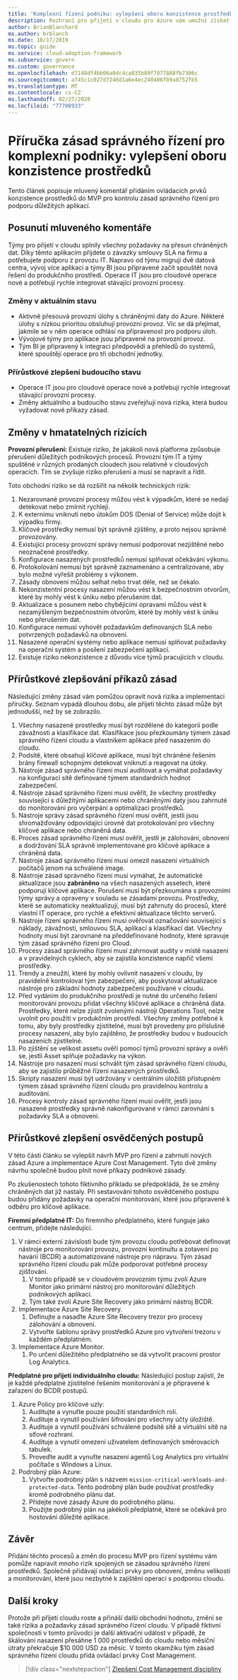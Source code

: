 ```yaml
---
title: 'Komplexní řízení podniku: vylepšení oboru konzistence prostředků'
description: Rozhraní pro přijetí v cloudu pro Azure vám umožní získat informace o kontrolách obnovení, velikosti a monitorování za účelem zlepšení standardních hodnot zásad správného řízení a nápravy rizik.
author: BrianBlanchard
ms.author: brblanch
ms.date: 10/17/2019
ms.topic: guide
ms.service: cloud-adoption-framework
ms.subservice: govern
ms.custom: governance
ms.openlocfilehash: d7148df4bb06a0dc4ca035b89f7077888fb7306c
ms.sourcegitcommit: af45c1c027d7246d1a6e4ec248406fb9a8752fb5
ms.translationtype: MT
ms.contentlocale: cs-CZ
ms.lasthandoff: 02/27/2020
ms.locfileid: "77708933"
---
```

# <a name="governance-guide-for-complex-enterprises-improve-the-resource-consistency-discipline"></a>Příručka zásad správného řízení pro komplexní podniky: vylepšení oboru konzistence prostředků

Tento článek popisuje mluvený komentář přidáním ovládacích prvků konzistence prostředků do MVP pro kontrolu zásad správného řízení pro podporu důležitých aplikací.

## <a name="advancing-the-narrative"></a>Posunutí mluveného komentáře

Týmy pro přijetí v cloudu splnily všechny požadavky na přesun chráněných dat. Díky těmto aplikacím přijdete o závazky smlouvy SLA na firmu a potřebujete podporu z provozu IT. Napravo od týmu migrují dvě datová centra, vývoj více aplikací a týmy BI jsou připravené začít spouštět nová řešení do produkčního prostředí. Operace IT jsou pro cloudové operace nové a potřebují rychle integrovat stávající provozní procesy.

### <a name="changes-in-the-current-state"></a>Změny v aktuálním stavu

- Aktivně přesouvá provozní úlohy s chráněnými daty do Azure. Některé úlohy s nízkou prioritou obsluhují provozní provoz. Víc se dá přejímat, jakmile se v něm operace odhlásí na připravenost pro podporu úloh.
- Vývojové týmy pro aplikace jsou připravené na provozní provoz.
- Tým BI je připravený k integraci předpovědi a přehledů do systémů, které spouštějí operace pro tři obchodní jednotky.

### <a name="incrementally-improve-the-future-state"></a>Přírůstkové zlepšení budoucího stavu

- Operace IT jsou pro cloudové operace nové a potřebují rychle integrovat stávající provozní procesy.
- Změny aktuálního a budoucího stavu zveřejňují nová rizika, která budou vyžadovat nové příkazy zásad.

## <a name="changes-in-tangible-risks"></a>Změny v hmatatelných rizicích

**Provozní přerušení:** Existuje riziko, že jakákoli nová platforma způsobuje přerušení důležitých podnikových procesů. Provozní tým IT a týmy spuštěné v různých prodaných cloudech jsou relativně v cloudových operacích. Tím se zvyšuje riziko přerušení a musí se napravit a řídit.

Toto obchodní riziko se dá rozšířit na několik technických rizik:

1. Nezarovnané provozní procesy můžou vést k výpadkům, které se nedají detekovat nebo zmírnit rychleji.
2. K externímu vniknutí nebo útokům DOS (Denial of Service) může dojít k výpadku firmy.
3. Klíčové prostředky nemusí být správně zjištěny, a proto nejsou správně provozovány.
4. Existující procesy provozní správy nemusí podporovat nezjištěné nebo neoznačené prostředky.
5. Konfigurace nasazených prostředků nemusí splňovat očekávání výkonu.
6. Protokolování nemusí být správně zaznamenáno a centralizované, aby bylo možné vyřešit problémy s výkonem.
7. Zásady obnovení můžou selhat nebo trvat déle, než se čekalo.
8. Nekonzistentní procesy nasazení můžou vést k bezpečnostním otvorům, které by mohly vést k úniku nebo přerušením dat.
9. Aktualizace s posunem nebo chybějícími opravami můžou vést k nezamýšleným bezpečnostním otvorům, které by mohly vést k úniku nebo přerušením dat.
10. Konfigurace nemusí vyhovět požadavkům definovaných SLA nebo potvrzených požadavků na obnovení.
11. Nasazené operační systémy nebo aplikace nemusí splňovat požadavky na operační systém a posílení zabezpečení aplikací.
12. Existuje riziko nekonzistence z důvodu více týmů pracujících v cloudu.

## <a name="incremental-improvement-of-the-policy-statements"></a>Přírůstkové zlepšování příkazů zásad

Následující změny zásad vám pomůžou opravit nová rizika a implementaci příručky. Seznam vypadá dlouhou dobu, ale přijetí těchto zásad může být jednodušší, než by se zobrazilo.

1. Všechny nasazené prostředky musí být rozdělené do kategorií podle závažnosti a klasifikace dat. Klasifikace jsou přezkoumány týmem zásad správného řízení cloudu a vlastníkem aplikace před nasazením do cloudu.
2. Podsítě, které obsahují klíčové aplikace, musí být chráněné řešením brány firewall schopnými detekovat vniknutí a reagovat na útoky.
3. Nástroje zásad správného řízení musí auditovat a vymáhat požadavky na konfiguraci sítě definované týmem standardních hodnot zabezpečení.
4. Nástroje zásad správného řízení musí ověřit, že všechny prostředky související s důležitými aplikacemi nebo chráněnými daty jsou zahrnuté do monitorování pro vyčerpání a optimalizaci prostředků.
5. Nástroje správy zásad správného řízení musí ověřit, jestli jsou shromažďovány odpovídající úrovně dat protokolování pro všechny klíčové aplikace nebo chráněná data.
6. Proces zásad správného řízení musí ověřit, jestli je zálohování, obnovení a dodržování SLA správně implementované pro klíčové aplikace a chráněná data.
7. Nástroje zásad správného řízení musí omezit nasazení virtuálních počítačů jenom na schválené image.
8. Nástroje zásad správného řízení musí vymáhat, že automatické aktualizace jsou **zabráněno** na všech nasazených assetech, které podporují klíčové aplikace. Porušení musí být přezkoumána s provozními týmy správy a opraveny v souladu se zásadami provozu. Prostředky, které se automaticky neaktualizují, musí být zahrnuty do procesů, které vlastní IT operace, pro rychlé a efektivní aktualizace těchto serverů.
9. Nástroje řízení správného řízení musí ověřovat označování související s náklady, závažností, smlouvou SLA, aplikací a klasifikací dat. Všechny hodnoty musí být zarovnané na předdefinované hodnoty, které spravuje tým zásad správného řízení pro Cloud.
10. Procesy zásad správného řízení musí zahrnovat audity v místě nasazení a v pravidelných cyklech, aby se zajistila konzistence napříč všemi prostředky.
11. Trendy a zneužití, které by mohly ovlivnit nasazení v cloudu, by pravidelně kontroloval tým zabezpečení, aby poskytoval aktualizace nástroje pro základní hodnoty zabezpečení používané v cloudu.
12. Před vydáním do produkčního prostředí je nutné do určeného řešení monitorování provozu přidat všechny klíčové aplikace a chráněná data. Prostředky, které nelze zjistit zvolenými nástroji Operations Tool, nelze uvolnit pro použití v produkčním prostředí. Všechny změny potřebné k tomu, aby byly prostředky zjistitelné, musí být provedeny pro příslušné procesy nasazení, aby bylo zajištěno, že prostředky budou v budoucích nasazeních zjistitelné.
13. Po zjištění se velikost assetu ověří pomocí týmů provozní správy a ověří se, jestli Asset splňuje požadavky na výkon.
14. Nástroje pro nasazení musí schválit tým zásad správného řízení cloudu, aby se zajistilo průběžné řízení nasazených prostředků.
15. Skripty nasazení musí být udržovány v centrálním úložišti přístupném týmem zásad správného řízení cloudu pro pravidelnou kontrolu a auditování.
16. Procesy kontroly zásad správného řízení musí ověřit, jestli jsou nasazené prostředky správně nakonfigurované v rámci zarovnání s požadavky SLA a obnovení.

## <a name="incremental-improvement-of-the-best-practices"></a>Přírůstkové zlepšení osvědčených postupů

V této části článku se vylepšit návrh MVP pro řízení a zahrnutí nových zásad Azure a implementace Azure Cost Management. Tyto dvě změny návrhu společně budou plnit nové příkazy podnikové zásady.

Po zkušenostech tohoto fiktivního příkladu se předpokládá, že se změny chráněných dat již nastaly. Při sestavování tohoto osvědčeného postupu budou přidány požadavky na operační monitorování, které jsou připravené k odběru pro klíčové aplikace.

**Firemní předplatné IT:** Do firemního předplatného, které funguje jako centrum, přidejte následující.

1. V rámci externí závislosti bude tým provozu cloudu potřebovat definovat nástroje pro monitorování provozu, provozní kontinuitu a zotavení po havárii (BCDR) a automatizované nástroje pro nápravu. Tým zásad správného řízení cloudu pak může podporovat potřebné procesy zjišťování.
    1. V tomto případě se v cloudovém provozním týmu zvolí Azure Monitor jako primární nástroj pro monitorování důležitých podnikových aplikací.
    2. Tým také zvolí Azure Site Recovery jako primární nástroj BCDR.
2. Implementace Azure Site Recovery.
    1. Definujte a nasaďte Azure Site Recovery trezor pro procesy zálohování a obnovení.
    2. Vytvořte šablonu správy prostředků Azure pro vytvoření trezoru v každém předplatném.
3. Implementace Azure Monitor.
    1. Po určení důležitého předplatného se dá vytvořit pracovní prostor Log Analytics.

**Předplatné pro přijetí individuálního cloudu:** Následující postup zajistí, že je každé předplatné zjistitelné řešením monitorování a je připravené k zařazení do BCDR postupů.

1. Azure Policy pro klíčové uzly:
    1. Auditujte a vynuťte pouze použití standardních rolí.
    2. Audituje a vynutil používání šifrování pro všechny účty úložiště.
    3. Audituje a vynutil používání schválené podsítě sítě a virtuální sítě na síťové rozhraní.
    4. Audituje a vynutil omezení uživatelem definovaných směrovacích tabulek.
    5. Proveďte audit a vynuťte nasazení agentů Log Analytics pro virtuální počítače s Windows a Linux.
2. Podrobný plán Azure:
    1. Vytvořte podrobný plán s názvem `mission-critical-workloads-and-protected-data`. Tento podrobný plán bude používat prostředky kromě podrobného plánu dat.
    2. Přidejte nové zásady Azure do podrobného plánu.
    3. Použijte podrobný plán na jakékoli předplatné, které se očekává pro hostování důležité aplikace.

## <a name="conclusion"></a>Závěr

Přidání těchto procesů a změn do procesu MVP pro řízení systému vám pomůže napravit mnoho rizik spojených se zásadou správného řízení prostředků. Společně přidávají ovládací prvky pro obnovení, změnu velikosti a monitorování, které jsou nezbytné k zajištění operací s podporou cloudu.

## <a name="next-steps"></a>Další kroky

Protože při přijetí cloudu roste a přináší další obchodní hodnotu, změní se také rizika a požadavky zásad správného řízení cloudu. V případě fiktivní společnosti v tomto průvodci je další aktivační událost v případě, že škálování nasazení přesáhne 1 000 prostředků do cloudu nebo měsíční útraty překračuje $10 000 USD za měsíc. V tomto okamžiku tým zásad správného řízení cloudu přidá ovládací prvky Cost Management.

> [!div class="nextstepaction"]
> [Zlepšení Cost Management disciplíny](./cost-management-improvement.md)
